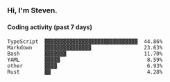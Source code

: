 ### Hi, I'm Steven.

#### Coding activity (past 7 days)
```
TypeScript  ▓▓▓▓▓▓▓▓▓▓▓▓▓▓▓▓▓▓▓▓▓▓▓▓▓▓▓▓▓▓  44.86%
Markdown    ▓▓▓▓▓▓▓▓▓▓▓▓▓▓▓                 23.63%
Bash        ▓▓▓▓▓▓▓                         11.70%
YAML        ▓▓▓▓▓                            8.59%
other       ▓▓▓▓                             6.93%
Rust        ▓▓                               4.28%
```
